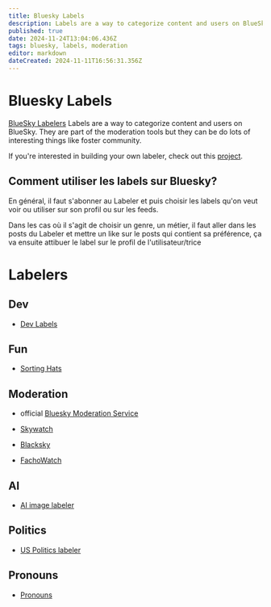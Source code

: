 ```yaml
---
title: Bluesky Labels
description: Labels are a way to categorize content and users on BlueSky. They are part of the moderation tools but they can be do lots of interesting things like foster community.
published: true
date: 2024-11-24T13:04:06.436Z
tags: bluesky, labels, moderation
editor: markdown
dateCreated: 2024-11-11T16:56:31.356Z
---
```


# Bluesky Labels

[BlueSky Labelers](https://www.bluesky-labelers.io/)
Labels are a way to categorize content and users on BlueSky. They are part of the moderation tools but they can be do lots of interesting things like foster community.

If you're interested in building your own labeler, check out this [project](https://github.com/aliceisjustplaying/labeler-starter-kit-bsky).

## Comment utiliser les labels sur Bluesky? 

En général, il faut s'abonner au Labeler et puis choisir les labels qu'on veut voir ou utiliser sur son profil ou sur les feeds. 

Dans les cas où il s'agit de choisir un genre, un métier, il faut aller dans les posts du Labeler et mettre un like sur le posts qui contient sa préférence, ça va ensuite attibuer le label sur le profil de l'utilisateur/trice

# Labelers

## Dev

- [Dev Labels](https://bsky.app/profile/dev-labels.bsky.social)

## Fun

- [Sorting Hats](https://bsky.app/profile/sortinghat.bsky.sh)


## Moderation

- official [Bluesky Moderation Service](https://bsky.app/profile/moderation.bsky.app)

- [Skywatch](https://bsky.app/profile/skywatch.blue) 

- [Blacksky](https://bsky.app/profile/blacksky.app)

- [FachoWatch](https://bsky.app/profile/did:plc:zwhifgxjj5prkah4v63tz7wg) 

## AI
- [AI image labeler](https://bsky.app/profile/aimod.social)

## Politics

- [US Politics labeler](https://bsky.app/profile/uspol.bluesky.bot)

## Pronouns

- [Pronouns](https://bsky.app/profile/pronouns.adorable.mom)


